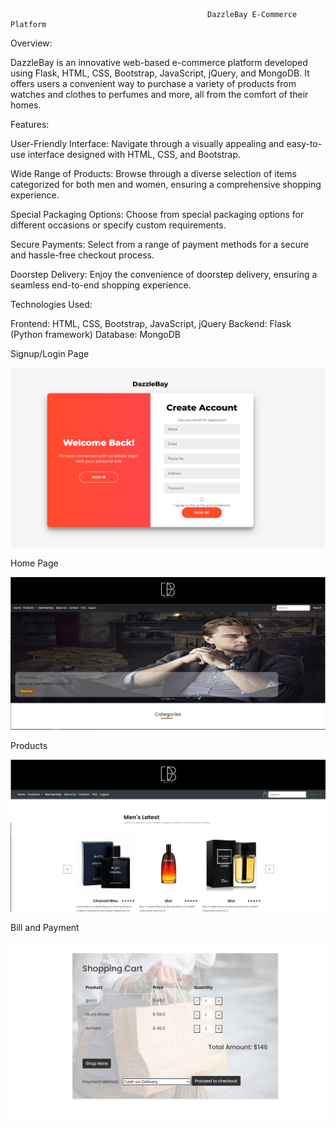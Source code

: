                                                 DazzleBay E-Commerce Platform 

Overview:

DazzleBay is an innovative web-based e-commerce platform developed using Flask, HTML, CSS, Bootstrap, JavaScript, jQuery, and MongoDB. It offers users a convenient way to purchase a variety of products from watches and clothes to perfumes and more, all from the comfort of their homes.

Features:

User-Friendly Interface: Navigate through a visually appealing and easy-to-use interface designed with HTML, CSS, and Bootstrap.

Wide Range of Products: Browse through a diverse selection of items categorized for both men and women, ensuring a comprehensive shopping experience.

Special Packaging Options: Choose from special packaging options for different occasions or specify custom requirements.

Secure Payments: Select from a range of payment methods for a secure and hassle-free checkout process.

Doorstep Delivery: Enjoy the convenience of doorstep delivery, ensuring a seamless end-to-end shopping experience.

Technologies Used:

Frontend: HTML, CSS, Bootstrap, JavaScript, jQuery
Backend: Flask (Python framework)
Database: MongoDB

Signup/Login Page

![img_1.png](img_1.png)

Home Page

![img_2.png](img_2.png)

Products

![img_3.png](img_3.png)

Bill and Payment

![img_4.png](img_4.png)


